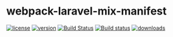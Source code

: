 # webpack-laravel-mix-manifest

[![license](https://img.shields.io/npm/l/webpack-laravel-mix-manifest.svg)](https://github.com/medz/webpack-laravel-mix-manifest)
[![version](https://img.shields.io/npm/v/webpack-laravel-mix-manifest.svg)](https://www.npmjs.com/package/webpack-laravel-mix-manifest)
[![Build Status](https://travis-ci.org/medz/webpack-laravel-mix-manifest.svg?branch=master)](https://travis-ci.org/medz/webpack-laravel-mix-manifest)
[![Build status](https://ci.appveyor.com/api/projects/status/03vskuss6wny910u?svg=true)](https://ci.appveyor.com/project/medz/webpack-laravel-mix-manifest)
[![downloads](https://img.shields.io/npm/dt/webpack-laravel-mix-manifest.svg)](https://www.npmjs.com/package/webpack-laravel-mix-manifest)
